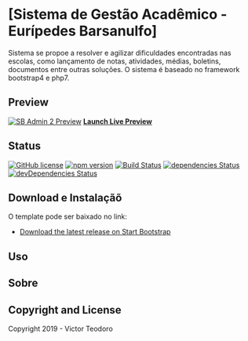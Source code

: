 # [Sistema de Gestão Acadêmico - Eurípedes Barsanulfo]
Sistema se propoe a resolver e agilizar dificuldades encontradas nas escolas, como lançamento de notas, atividades, médias, boletins, documentos entre outras soluções.
O sistema é baseado no framework bootstrap4  e php7.

## Preview
[![SB Admin 2 Preview](https://startbootstrap.com/assets/img/screenshots/themes/sb-admin-2.png)](https://blackrockdigital.github.io/startbootstrap-sb-admin-2/)
**[Launch Live Preview](https://blackrockdigital.github.io/startbootstrap-sb-admin-2/)**

## Status

[![GitHub license](https://img.shields.io/badge/license-MIT-blue.svg)](https://raw.githubusercontent.com/BlackrockDigital/startbootstrap-sb-admin-2/master/LICENSE)
[![npm version](https://img.shields.io/npm/v/startbootstrap-sb-admin-2.svg)](https://www.npmjs.com/package/startbootstrap-sb-admin-2)
[![Build Status](https://travis-ci.org/BlackrockDigital/startbootstrap-sb-admin-2.svg?branch=master)](https://travis-ci.org/BlackrockDigital/startbootstrap-sb-admin-2)
[![dependencies Status](https://david-dm.org/BlackrockDigital/startbootstrap-sb-admin-2/status.svg)](https://david-dm.org/BlackrockDigital/startbootstrap-sb-admin-2)
[![devDependencies Status](https://david-dm.org/BlackrockDigital/startbootstrap-sb-admin-2/dev-status.svg)](https://david-dm.org/BlackrockDigital/startbootstrap-sb-admin-2?type=dev)

## Download e Instalaçãõ

O template pode ser baixado no link:
-   [Download the latest release on Start Bootstrap](https://startbootstrap.com/template-overviews/sb-admin-2/)

## Uso


## Sobre



## Copyright and License

Copyright 2019 - Victor Teodoro